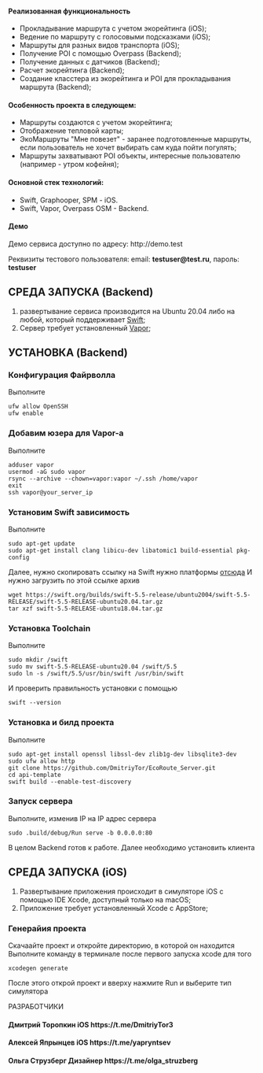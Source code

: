 
<h4>Реализованная функциональность</h4>
<ul>
    <li>Прокладывание маршрута с учетом экорейтинга (iOS);</li>
    <li>Ведение по маршруту с голосовыми подсказками (iOS);</li>
    <li>Маршруты для разных видов транспорта (iOS);</li>
    <li>Получение POI с помощью Overpass (Backend);</li>
    <li>Получение данных с датчиков (Backend);</li>
    <li>Расчет экорейтинга (Backend);</li>
    <li>Создание класстера из экорейтинга и POI для прокладывания маршрута (Backend);</li>
</ul> 
<h4>Особенность проекта в следующем:</h4>
<ul>
 <li>Маршруты создаются с учетом экорейтинга;</li>
 <li>Отображение тепловой карты;</li>
 <li>ЭкоМаршруты "Мне повезет" - заранее подготовленные маршруты, если пользователь не хочет выбирать сам куда пойти погулять;</li>  
 <li>Маршруты захватывают POI объекты, интересные пользователю (например - утром кофейня);</li>  
 </ul>
<h4>Основной стек технологий:</h4>
<ul>
    <li>Swift, Graphooper, SPM - iOS.</li>
	<li>Swift, Vapor, Overpass OSM - Backend.</li>
 </ul>
<h4>Демо</h4>
<p>Демо сервиса доступно по адресу: http://demo.test </p>
<p>Реквизиты тестового пользователя: email: <b>testuser@test.ru</b>, пароль: <b>testuser</b></p>




СРЕДА ЗАПУСКА (Backend)
------------
1) развертывание сервиса производится на Ubuntu 20.04 либо на любой, который поддерживает [Swift](https://swift.org/download/);
2) Сервер требует установленный [Vapor](https://github.com/vapor/vapor);


УСТАНОВКА (Backend)
------------
### Конфигурация Файрволла

Выполните 
~~~
ufw allow OpenSSH
ufw enable
~~~

### Добавим юзера для Vapor-а

Выполните 
~~~
adduser vapor
usermod -aG sudo vapor
rsync --archive --chown=vapor:vapor ~/.ssh /home/vapor
exit
ssh vapor@your_server_ip
~~~

### Установим Swift зависимость

Выполните 
~~~
sudo apt-get update
sudo apt-get install clang libicu-dev libatomic1 build-essential pkg-config
~~~

Далее, нужно скопировать ссылку на Swift нужно платформы [отсюда](https://swift.org/download/#releases)
И нужно загрузить по этой ссылке архив
~~~
wget https://swift.org/builds/swift-5.5-release/ubuntu2004/swift-5.5-RELEASE/swift-5.5-RELEASE-ubuntu20.04.tar.gz
tar xzf swift-5.5-RELEASE-ubuntu18.04.tar.gz
~~~

### Установка Toolchain

Выполните 
~~~
sudo mkdir /swift
sudo mv swift-5.5-RELEASE-ubuntu20.04 /swift/5.5
sudo ln -s /swift/5.5/usr/bin/swift /usr/bin/swift
~~~

И проверить правильность установки с помощью
~~~
swift --version
~~~

### Установка и билд проекта

Выполните 
~~~
sudo apt-get install openssl libssl-dev zlib1g-dev libsqlite3-dev
sudo ufw allow http
git clone https://github.com/DmitriyTor/EcoRoute_Server.git
cd api-template
swift build --enable-test-discovery
~~~

### Запуск сервера

Выполните, изменив IP на IP адрес сервера
~~~
sudo .build/debug/Run serve -b 0.0.0.0:80
~~~

В целом Backend готов к работе. Далее необходимо установить клиента

СРЕДА ЗАПУСКА (iOS)
------------
1) Развертывание приложения происходит в симуляторе iOS с помощью IDE Xcode, доступный только на macOS;
2) Приложение требует установленный Xcode с AppStore;

### Генерайия проекта

Скачаайте проект и откройте директорию, в которой он находится
Выполните команду в терминале после первого запуска xcode для того
~~~
xcodegen generate
~~~

После этого открой проект и вверху нажмите Run и выберите тип симулятора


РАЗРАБОТЧИКИ

<h4>Дмитрий Торопкин iOS https://t.me/DmitriyTor3 </h4>
<h4>Алексей Япрынцев iOS https://t.me/yapryntsev </h4> 
<h4>Ольга Струзберг Дизайнер https://t.me/olga_struzberg </h4> 


